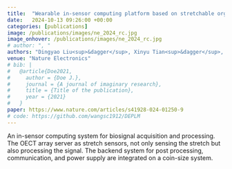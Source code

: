 ```yaml
---
title:  "Wearable in-sensor computing platform based on stretchable organic electrochemical transistors"
date:   2024-10-13 09:26:00 +00:00
categories: [publications]
image: /publications/images/ne_2024_rc.jpg
image_onhover: /publications/images/ne_2024_rc.jpg
# author: ", "
authors: "Dingyao Liu<sup>&dagger</sup>, Xinyu Tian<sup>&dagger</sup>, Jing Bai<sup>&dagger</sup>, <strong>Shaocong Wang<sup>&dagger</sup></strong> (co-first author), Shilei Dai, Yan Wang, Zhongrui Wang, Shiming Zhang, Kwang-Ting Cheng, Ming Liu"
venue: "Nature Electronics"
# bib: |
#   @article{Doe2021,
#     author = {Doe J.},
#     journal = {A journal of imaginary research},
#     title = {Title of the publication},
#     year = {2021}
#   }
paper: https://www.nature.com/articles/s41928-024-01250-9 
# code: https://github.com/wangsc1912/DEPLM
---
```


An in-sensor computing system for biosignal acquisition and processing. The OECT array server as stretch sensors, not only sensing the stretch but also processing the signal. The backend system for post processing, communication, and power supply are integrated on a coin-size system.